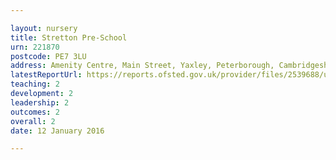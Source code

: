 ```yaml
---

layout: nursery
title: Stretton Pre-School
urn: 221870
postcode: PE7 3LU
address: Amenity Centre, Main Street, Yaxley, Peterborough, Cambridgeshire, PE7 3LU
latestReportUrl: https://reports.ofsted.gov.uk/provider/files/2539688/urn/221870.pdf
teaching: 2
development: 2
leadership: 2
outcomes: 2
overall: 2
date: 12 January 2016

---
```

